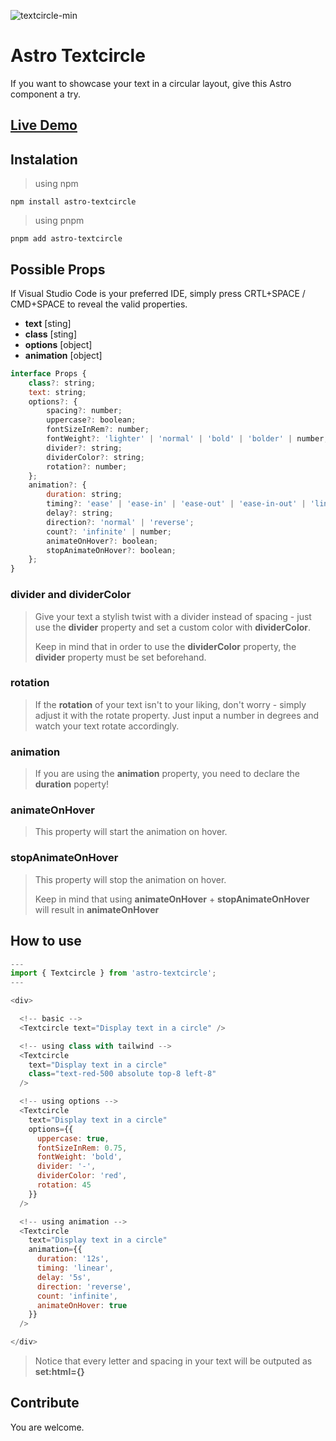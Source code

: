 ![textcircle-min](https://user-images.githubusercontent.com/83787591/220442759-dea70912-3072-4168-80e1-98febac39b52.jpg)

# Astro Textcircle
If you want to showcase your text in a circular layout, give this Astro component a try.

## [Live Demo](https://www.example.com)


## Instalation
> using npm
```
npm install astro-textcircle
```
> using pnpm
```
pnpm add astro-textcircle
```


## Possible Props 
If Visual Studio Code is your preferred IDE, simply press CRTL+SPACE / CMD+SPACE to reveal the valid properties.
- **text** [sting]
- **class** [sting] 
- **options** [object]
- **animation** [object]

```js
interface Props {
	class?: string;
	text: string;
	options?: {
		spacing?: number;
		uppercase?: boolean;
		fontSizeInRem?: number;
		fontWeight?: 'lighter' | 'normal' | 'bold' | 'bolder' | number;
		divider?: string;
		dividerColor?: string;
		rotation?: number;
	};
	animation?: {
		duration: string;
		timing?: 'ease' | 'ease-in' | 'ease-out' | 'ease-in-out' | 'linear' | string;
		delay?: string;
		direction?: 'normal' | 'reverse';
		count?: 'infinite' | number;
		animateOnHover?: boolean;
		stopAnimateOnHover?: boolean;
	};
}
```

### **divider and dividerColor**
> Give your text a stylish twist with a divider instead of spacing - just use the **divider** property and set a custom color with **dividerColor**.
> 
> Keep in mind that in order to use the **dividerColor** property, the **divider** property must be set beforehand.

### **rotation**
> If the **rotation** of your text isn't to your liking, don't worry - simply adjust it with the rotate property. Just input a number in degrees and watch your text rotate accordingly.

### **animation**
> If you are using the **animation** property, you need to declare the **duration** poperty! 

### **animateOnHover**
> This property will start the animation on hover.

### **stopAnimateOnHover**
> This property will stop the animation on hover.
> 
> Keep in mind that using **animateOnHover** + **stopAnimateOnHover** will result in **animateOnHover**


## How to use
```js
---
import { Textcircle } from 'astro-textcircle';
---

<div>

  <!-- basic -->
  <Textcircle text="Display text in a circle" />

  <!-- using class with tailwind -->
  <Textcircle 
    text="Display text in a circle" 
    class="text-red-500 absolute top-8 left-8"
  />

  <!-- using options -->
  <Textcircle 
    text="Display text in a circle"
    options={{ 
      uppercase: true,
      fontSizeInRem: 0.75,
      fontWeight: 'bold',
      divider: '-',
      dividerColor: 'red',
      rotation: 45
    }}
  />

  <!-- using animation -->
  <Textcircle 
    text="Display text in a circle"
    animation={{ 
      duration: '12s',
      timing: 'linear',
      delay: '5s',
      direction: 'reverse',
      count: 'infinite',
      animateOnHover: true
    }}
  />

</div>
```
> Notice that every letter and spacing in your text will be outputed as **set:html={}** 


## Contribute
You are welcome.
